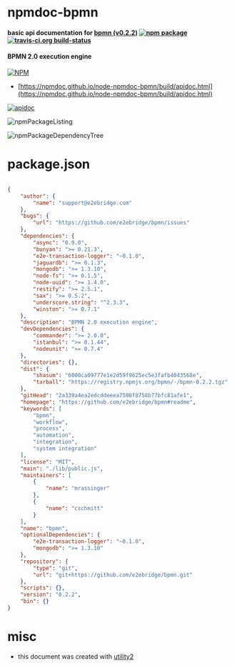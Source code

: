 # npmdoc-bpmn

#### basic api documentation for  [bpmn (v0.2.2)](https://github.com/e2ebridge/bpmn#readme)  [![npm package](https://img.shields.io/npm/v/npmdoc-bpmn.svg?style=flat-square)](https://www.npmjs.org/package/npmdoc-bpmn) [![travis-ci.org build-status](https://api.travis-ci.org/npmdoc/node-npmdoc-bpmn.svg)](https://travis-ci.org/npmdoc/node-npmdoc-bpmn)

#### BPMN 2.0 execution engine

[![NPM](https://nodei.co/npm/bpmn.png?downloads=true&downloadRank=true&stars=true)](https://www.npmjs.com/package/bpmn)

- [https://npmdoc.github.io/node-npmdoc-bpmn/build/apidoc.html](https://npmdoc.github.io/node-npmdoc-bpmn/build/apidoc.html)

[![apidoc](https://npmdoc.github.io/node-npmdoc-bpmn/build/screenCapture.buildCi.browser.%252Ftmp%252Fbuild%252Fapidoc.html.png)](https://npmdoc.github.io/node-npmdoc-bpmn/build/apidoc.html)

![npmPackageListing](https://npmdoc.github.io/node-npmdoc-bpmn/build/screenCapture.npmPackageListing.svg)

![npmPackageDependencyTree](https://npmdoc.github.io/node-npmdoc-bpmn/build/screenCapture.npmPackageDependencyTree.svg)



# package.json

```json

{
    "author": {
        "name": "support@e2ebridge.com"
    },
    "bugs": {
        "url": "https://github.com/e2ebridge/bpmn/issues"
    },
    "dependencies": {
        "async": "0.9.0",
        "bunyan": ">= 0.21.3",
        "e2e-transaction-logger": "~0.1.0",
        "jaguardb": ">= 0.1.3",
        "mongodb": ">= 1.3.10",
        "node-fs": ">= 0.1.5",
        "node-uuid": ">= 1.4.0",
        "restify": ">= 2.5.1",
        "sax": ">= 0.5.2",
        "underscore.string": "^2.3.3",
        "winston": ">= 0.7.1"
    },
    "description": "BPMN 2.0 execution engine",
    "devDependencies": {
        "commander": ">= 2.0.0",
        "istanbul": ">= 0.1.44",
        "nodeunit": ">= 0.7.4"
    },
    "directories": {},
    "dist": {
        "shasum": "6000ca09777e1e2d59f9625ec5e3fafb4043568e",
        "tarball": "https://registry.npmjs.org/bpmn/-/bpmn-0.2.2.tgz"
    },
    "gitHead": "2a339a4ea2edcddeeea7598f8758b77bfc81afe1",
    "homepage": "https://github.com/e2ebridge/bpmn#readme",
    "keywords": [
        "bpmn",
        "workflow",
        "process",
        "automation",
        "integration",
        "system integration"
    ],
    "license": "MIT",
    "main": "./lib/public.js",
    "maintainers": [
        {
            "name": "mrassinger"
        },
        {
            "name": "cschmitt"
        }
    ],
    "name": "bpmn",
    "optionalDependencies": {
        "e2e-transaction-logger": "~0.1.0",
        "mongodb": ">= 1.3.10"
    },
    "repository": {
        "type": "git",
        "url": "git+https://github.com/e2ebridge/bpmn.git"
    },
    "scripts": {},
    "version": "0.2.2",
    "bin": {}
}
```



# misc
- this document was created with [utility2](https://github.com/kaizhu256/node-utility2)
